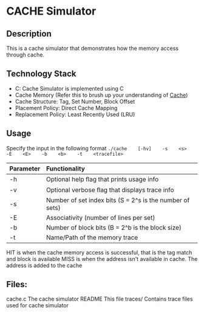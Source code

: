# CACHE Simulator

## Description
This is a cache simulator that demonstrates how the memory access through cache. 

## Technology Stack
- C: Cache Simulator is implemented using C
- Cache Memory (Refer this to brush up your understanding of [Cache](https://www.cs.cmu.edu/afs/cs/academic/class/15213-f09/www/lectures/23-caches.pdf))
- Cache Structure: Tag, Set Number, Block Offset
- Placement Policy: Direct Cache Mapping
- Replacement Policy: Least Recently Used (LRU)

## Usage    
Specify the input in the following format
`./cache    [-hv]    -s    <s>    -E    <E>    -b    <b>    -t    <tracefile>`

|Parameter       |Functionality|
|:---------------|:-----------------------------------------------|
|-h              | Optional help ﬂag that prints usage info |
|-v              | Optional verbose ﬂag that displays trace info |  
|-s  <s>         | Number of set index bits (S = 2^s is the number of sets) |  
|-E  <E>         | Associativity (number of lines per set) |
|-b  <b>         | Number of block bits (B = 2^b is the block size) |   
|-t  <tracefile> | Name/Path of the memory trace |

HIT is when the cache memory access is successful, that is the tag match and block is available
MISS is when the address isn't available in cache. The address is added to the cache

## Files:
cache.c                 The cache simulator
README                  This file
traces/                 Contains trace files used for cache simulator
